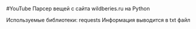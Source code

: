 #YouTube
Парсер вещей с сайта wildberies.ru на Python

Используемые библиотеки: requests 
Информация выводится в txt файл